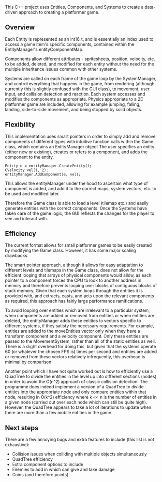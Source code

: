 This C++ project uses Entities, Components, and Systems to create a data-driven approach to creating a platformer game.

## Overview
Each Entity is represented as an int16_t, and is essentially an index used to access a game item's specific components, contained within the EntityManager's entityComponentMap. 

Components allow different attributes - spritesheets, position, velocity, etc. to be added, deleted, and modified for each entity without the need for the multiple inheritance issues common with other systems.  

Systems are called on each frame of the game loop by the SystemManager, and control everything that happens in the game, from rendering (although currently this is slightly confused with the GUI class), to movement, user input, and collision detection and reaction. Each system accesses and modifies the components as appropriate. Physics appropriate to a 2D platformer game are included, allowing for example jumping, falling, landing, side-to-side movement, and being stopped by solid objects.

## Flexibility
This implementation uses smart pointers in order to simply add and remove components of different types with intuitive function calls within the Game class, which contains an EntityManager object
The user specifies an entity (either new or existing), creates or refers to a component, and adds the component to the entity.

    Entity e = entityManager.CreateEntity();  
    CVelocity vel(1, 2);  
    entityManager.AddComponent(e, vel);  

This allows the entityManager under the hood to ascertain what type of component is added, and add it to the correct maps, system vectors, etc. to be used and modified later.

Therefore the Game class is able to load a level (tilemap etc.) and easily generate entities with the correct components. Once the Systems have taken care of the game logic, the GUI reflects the changes for the player to see and interact with.

## Efficiency
The current format allows for small platformer games to be easily created by modifying the Game class. However, it has some major scaling drawbacks.  

The smart pointer approach, although it allows for easy adaptation to different levels and tilemaps in the Game class, does not allow for the efficient looping that arrays of physical components would allow, as each pointer to a component forces the CPU to look to another address in memory and therefore prevents looping over blocks of contiguous blocks of stack memory. Given that each system loops through the entities it is provided with, and extracts, casts, and acts upon the relevant components as required, this approach has fairly large performance ramifications.  

To avoid looping over entities which are irrelevant to a particular system, when components are added or removed from entities or when entities are deleted, the entityManager adds these entities to vectors specific to different systems, if they satisfy the necessary requirements. For example, entities are added to the moveEntities vector only when they have a transform component and a velocity component. Only these entities are passed to the MovementSystem, rather than all of the static entities as well. There is a slight overhead for doing this, but given that the systems operate 60 (or whatever the chosen FPS is) times per second and entities are added or removed from these vectors relatively infrequently, this overhead is minimal by comparison.

Another point which I have not quite worked out is how to efficiently use a QuadTree to divide the entities in the level up into different sections (nodes) in order to avoid the O(n^2) approach of classic collision detection. The programme does indeed implement a version of a QuadTree to divide entities into the appropriate node and only compare entities within that node, resulting in O(k^2) efficiency where k << n is the number of entities in a given node (carried out over each node which can still be quite high). However, the QuadTree appears to take a lot of iterations to update when there are more than a few mobile entities in the game.

## Next steps
There are a few annoying bugs and extra features to include (this list is not exhaustive):
- Collision issues when colliding with multiple objects simultaneously
- QuadTree efficiency
- Extra component options to include
- Enemies to add in which can give and take damage
- Coins (and therefore points)
